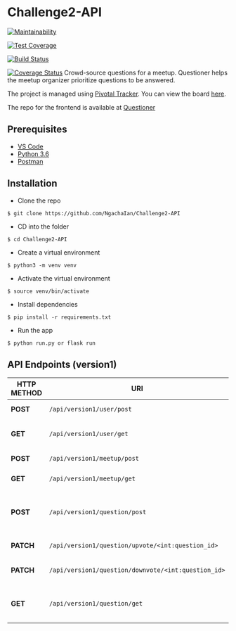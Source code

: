 
# Challenge2-API

[![Maintainability](https://api.codeclimate.com/v1/badges/305bbb9febbad4211861/maintainability)](https://codeclimate.com/github/NgachaIan/Challenge2-API/maintainability)

[![Test Coverage](https://api.codeclimate.com/v1/badges/305bbb9febbad4211861/test_coverage)](https://codeclimate.com/github/NgachaIan/Challenge2-API/test_coverage)

[![Build Status](https://travis-ci.com/NgachaIan/Challenge2-API.svg?branch=develop)](https://travis-ci.com/NgachaIan/Challenge2-API)

[![Coverage Status](https://coveralls.io/repos/github/NgachaIan/Challenge2-API/badge.svg?branch=master)](https://coveralls.io/github/NgachaIan/Challenge2-API?branch=master)
Crowd-source questions for a meetup. Questioner helps the meetup organizer prioritize questions to be answered.

The project is managed using [Pivotal Tracker](https://www.pivotaltracker.com). You can view the board [here](https://www.pivotaltracker.com/n/projects/2235836).

The repo for the frontend is available at [Questioner](https://github.com/NgachaIan/Questioner)

## Prerequisites

- [VS Code](https://code.visualstudio.com)
- [Python 3.6](https://www.python.org)
- [Postman](https://www.getpostman.com)

## Installation

- Clone the repo
```
$ git clone https://github.com/NgachaIan/Challenge2-API
```

- CD into the folder
```
$ cd Challenge2-API
```

- Create a virtual environment
```
$ python3 -m venv venv
```

- Activate the virtual environment
```
$ source venv/bin/activate
```

- Install dependencies
```
$ pip install -r requirements.txt
```

- Run the app 
```
$ python run.py or flask run
```

## API Endpoints (version1)

| **HTTP METHOD** | **URI** | **ACTION** |
| --- | --- | --- |
| **POST** | `/api/version1/user/post` | Register a new user |
| **GET** | `/api/version1/user/get` | Fetch a registered user |
| **POST** | `/api/version1/meetup/post` | Create a meetup |
| **GET** | `/api/version1/meetup/get` | Fetch all meetups |
| **POST** | `/api/version1/question/post` | Post a question to a specific meetup |
| **PATCH** | `/api/version1/question/upvote/<int:question_id>` | Upvote a question |
| **PATCH** | `/api/version1/question/downvote/<int:question_id>` | Downvote a question |
| **GET** | `/api/version1/question/get` | Fetch all questions for a meetup |
